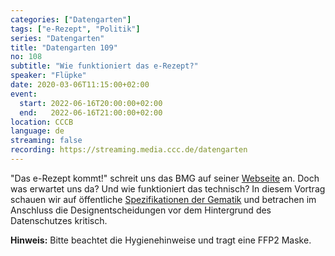 ```yaml
---
categories: ["Datengarten"]
tags: ["e-Rezept", "Politik"]
series: "Datengarten"
title: "Datengarten 109"
no: 108
subtitle: "Wie funktioniert das e-Rezept?"
speaker: "Flüpke"
date: 2020-03-06T11:15:00+02:00
event:
  start: 2022-06-16T20:00:00+02:00
  end:   2022-06-16T21:00:00+02:00
location: CCCB
language: de
streaming: false
recording: https://streaming.media.ccc.de/datengarten
---
```

"Das e-Rezept kommt!" schreit uns das BMG auf seiner
[Webseite](https://www.bundesgesundheitsministerium.de/e-rezept.html) an.  Doch
was erwartet uns da? Und wie funktioniert das technisch?  In diesem Vortrag
schauen wir auf öffentliche [Spezifikationen der
Gematik](https://fachportal.gematik.de/anwendungen/elektronisches-rezept) und
betrachen im Anschluss die Designentscheidungen vor dem Hintergrund des
Datenschutzes kritisch.

**Hinweis:** Bitte beachtet die Hygienehinweise und tragt eine FFP2 Maske.
